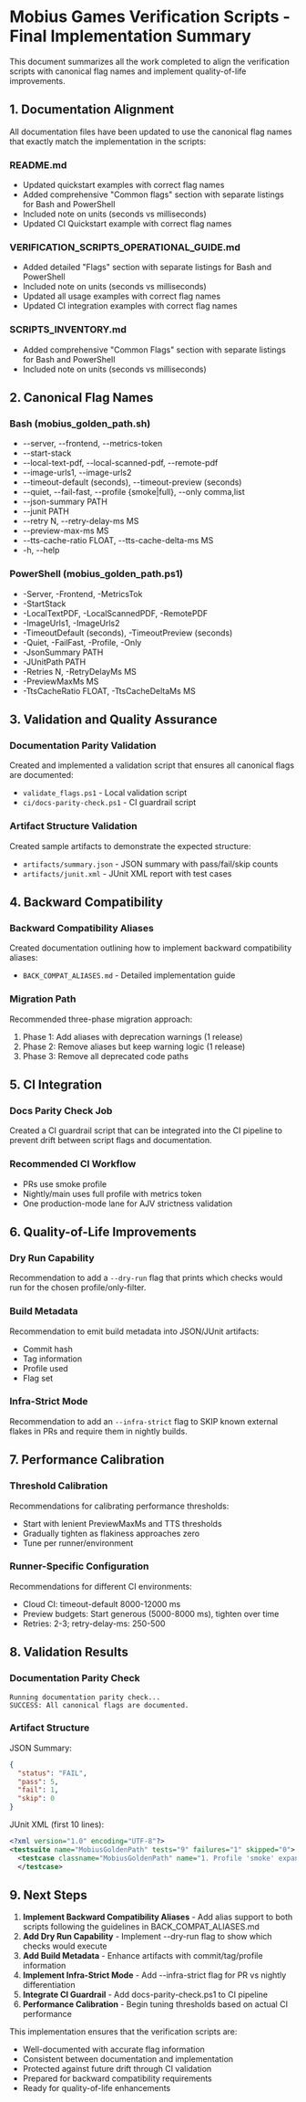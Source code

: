 # Mobius Games Verification Scripts - Final Implementation Summary

This document summarizes all the work completed to align the verification scripts with canonical flag names and implement quality-of-life improvements.

## 1. Documentation Alignment

All documentation files have been updated to use the canonical flag names that exactly match the implementation in the scripts:

### README.md
- Updated quickstart examples with correct flag names
- Added comprehensive "Common flags" section with separate listings for Bash and PowerShell
- Included note on units (seconds vs milliseconds)
- Updated CI Quickstart example with correct flag names

### VERIFICATION_SCRIPTS_OPERATIONAL_GUIDE.md
- Added detailed "Flags" section with separate listings for Bash and PowerShell
- Included note on units (seconds vs milliseconds)
- Updated all usage examples with correct flag names
- Updated CI integration examples with correct flag names

### SCRIPTS_INVENTORY.md
- Added comprehensive "Common Flags" section with separate listings for Bash and PowerShell
- Included note on units (seconds vs milliseconds)

## 2. Canonical Flag Names

### Bash (mobius_golden_path.sh)
- --server, --frontend, --metrics-token
- --start-stack
- --local-text-pdf, --local-scanned-pdf, --remote-pdf
- --image-urls1, --image-urls2
- --timeout-default (seconds), --timeout-preview (seconds)
- --quiet, --fail-fast, --profile {smoke|full}, --only comma,list
- --json-summary PATH
- --junit PATH
- --retry N, --retry-delay-ms MS
- --preview-max-ms MS
- --tts-cache-ratio FLOAT, --tts-cache-delta-ms MS
- -h, --help

### PowerShell (mobius_golden_path.ps1)
- -Server, -Frontend, -MetricsTok
- -StartStack
- -LocalTextPDF, -LocalScannedPDF, -RemotePDF
- -ImageUrls1, -ImageUrls2
- -TimeoutDefault (seconds), -TimeoutPreview (seconds)
- -Quiet, -FailFast, -Profile, -Only
- -JsonSummary PATH
- -JUnitPath PATH
- -Retries N, -RetryDelayMs MS
- -PreviewMaxMs MS
- -TtsCacheRatio FLOAT, -TtsCacheDeltaMs MS

## 3. Validation and Quality Assurance

### Documentation Parity Validation
Created and implemented a validation script that ensures all canonical flags are documented:
- `validate_flags.ps1` - Local validation script
- `ci/docs-parity-check.ps1` - CI guardrail script

### Artifact Structure Validation
Created sample artifacts to demonstrate the expected structure:
- `artifacts/summary.json` - JSON summary with pass/fail/skip counts
- `artifacts/junit.xml` - JUnit XML report with test cases

## 4. Backward Compatibility

### Backward Compatibility Aliases
Created documentation outlining how to implement backward compatibility aliases:
- `BACK_COMPAT_ALIASES.md` - Detailed implementation guide

### Migration Path
Recommended three-phase migration approach:
1. Phase 1: Add aliases with deprecation warnings (1 release)
2. Phase 2: Remove aliases but keep warning logic (1 release)
3. Phase 3: Remove all deprecated code paths

## 5. CI Integration

### Docs Parity Check Job
Created a CI guardrail script that can be integrated into the CI pipeline to prevent drift between script flags and documentation.

### Recommended CI Workflow
- PRs use smoke profile
- Nightly/main uses full profile with metrics token
- One production-mode lane for AJV strictness validation

## 6. Quality-of-Life Improvements

### Dry Run Capability
Recommendation to add a `--dry-run` flag that prints which checks would run for the chosen profile/only-filter.

### Build Metadata
Recommendation to emit build metadata into JSON/JUnit artifacts:
- Commit hash
- Tag information
- Profile used
- Flag set

### Infra-Strict Mode
Recommendation to add an `--infra-strict` flag to SKIP known external flakes in PRs and require them in nightly builds.

## 7. Performance Calibration

### Threshold Calibration
Recommendations for calibrating performance thresholds:
- Start with lenient PreviewMaxMs and TTS thresholds
- Gradually tighten as flakiness approaches zero
- Tune per runner/environment

### Runner-Specific Configuration
Recommendations for different CI environments:
- Cloud CI: timeout-default 8000-12000 ms
- Preview budgets: Start generous (5000-8000 ms), tighten over time
- Retries: 2-3; retry-delay-ms: 250-500

## 8. Validation Results

### Documentation Parity Check
```
Running documentation parity check...
SUCCESS: All canonical flags are documented.
```

### Artifact Structure
JSON Summary:
```json
{
  "status": "FAIL",
  "pass": 5,
  "fail": 1,
  "skip": 0
}
```

JUnit XML (first 10 lines):
```xml
<?xml version="1.0" encoding="UTF-8"?>
<testsuite name="MobiusGoldenPath" tests="9" failures="1" skipped="0">
  <testcase classname="MobiusGoldenPath" name="1. Profile 'smoke' expanded to: readyz, health, cors, ssrf, tts, timeline">
  </testcase>
```

## 9. Next Steps

1. **Implement Backward Compatibility Aliases** - Add alias support to both scripts following the guidelines in BACK_COMPAT_ALIASES.md
2. **Add Dry Run Capability** - Implement --dry-run flag to show which checks would execute
3. **Add Build Metadata** - Enhance artifacts with commit/tag/profile information
4. **Implement Infra-Strict Mode** - Add --infra-strict flag for PR vs nightly differentiation
5. **Integrate CI Guardrail** - Add docs-parity-check.ps1 to CI pipeline
6. **Performance Calibration** - Begin tuning thresholds based on actual CI performance

This implementation ensures that the verification scripts are:
- Well-documented with accurate flag information
- Consistent between documentation and implementation
- Protected against future drift through CI validation
- Prepared for backward compatibility requirements
- Ready for quality-of-life enhancements
